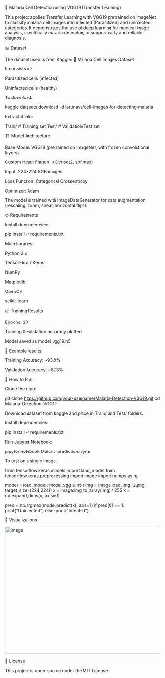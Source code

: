 🦟 Malaria Cell Detection using VGG19 (Transfer Learning)

This project applies Transfer Learning with VGG19 pretrained on ImageNet to classify malaria cell images into infected (Parasitized) and uninfected categories. It demonstrates the use of deep learning for medical image analysis, specifically malaria detection, to support early and reliable diagnosis.

📊 Dataset

The dataset used is from Kaggle:
🔗 Malaria Cell Images Dataset

It consists of:

Parasitized cells (infected)

Uninfected cells (healthy)

To download:

kaggle datasets download -d iarunava/cell-images-for-detecting-malaria


Extract it into:

Train/  # Training set
Test/   # Validation/Test set

🏗️ Model Architecture

Base Model: VGG19 (pretrained on ImageNet, with frozen convolutional layers)

Custom Head: Flatten → Dense(2, softmax)

Input: 224×224 RGB images

Loss Function: Categorical Crossentropy

Optimizer: Adam

The model is trained with ImageDataGenerator for data augmentation (rescaling, zoom, shear, horizontal flips).

⚙️ Requirements

Install dependencies:

pip install -r requirements.txt


Main libraries:

Python 3.x

TensorFlow / Keras

NumPy

Matplotlib

OpenCV

scikit-learn

📈 Training Results

Epochs: 20

Training & validation accuracy plotted

Model saved as model_vgg19.h5

📌 Example results:

Training Accuracy: ~93.9%

Validation Accuracy: ~87.3%

📌 How to Run

Clone the repo:

git clone https://github.com/your-username/Malaria-Detection-VGG19.git
cd Malaria-Detection-VGG19


Download dataset from Kaggle and place in Train/ and Test/ folders.

Install dependencies:

pip install -r requirements.txt


Run Jupyter Notebook:

jupyter notebook Malaria-prediction.ipynb


To test on a single image:

from tensorflow.keras.models import load_model
from tensorflow.keras.preprocessing import image
import numpy as np

model = load_model('model_vgg19.h5')
img = image.load_img('2.png', target_size=(224,224))
x = image.img_to_array(img) / 255
x = np.expand_dims(x, axis=0)

pred = np.argmax(model.predict(x), axis=1)
if pred[0] == 1:
    print("Uninfected")
else:
    print("Infected")

📸 Visualizations


<img width="547" height="413" alt="image" src="https://github.com/user-attachments/assets/5f0010db-03f2-46ad-b8f6-465d8c0b4235" />


📜 License

This project is open-source under the MIT License.
